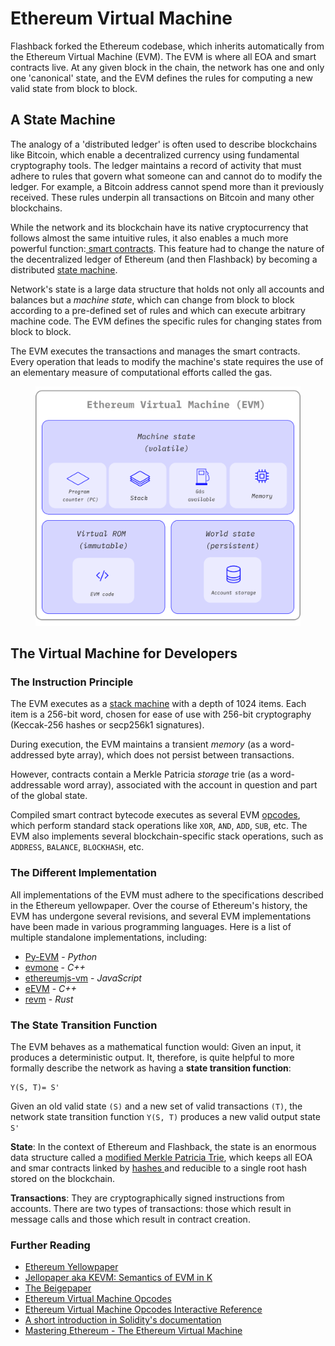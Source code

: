 # Ethereum Virtual Machine

Flashback forked the Ethereum codebase, which inherits automatically from the Ethereum Virtual Machine (EVM). The EVM is where all EOA and smart contracts live. At any given block in the chain, the network has one and only one 'canonical' state, and the EVM defines the rules for computing a new valid state from block to block.

## A State Machine <a href="#from-ledger-to-state-machine" id="from-ledger-to-state-machine"></a>

The analogy of a 'distributed ledger' is often used to describe blockchains like Bitcoin, which enable a decentralized currency using fundamental cryptography tools. The ledger maintains a record of activity that must adhere to rules that govern what someone can and cannot do to modify the ledger. For example, a Bitcoin address cannot spend more than it previously received. These rules underpin all transactions on Bitcoin and many other blockchains.

While the network and its blockchain have its native cryptocurrency that follows almost the same intuitive rules, it also enables a much more powerful function:[ smart contracts](smart-contracts.md). This feature had to change the nature of the decentralized ledger of Ethereum (and then Flashback) by becoming a distributed [state machine](https://wikipedia.org/wiki/Finite-state\_machine).

Network's state is a large data structure that holds not only all accounts and balances but a _machine state_, which can change from block to block according to a pre-defined set of rules and which can execute arbitrary machine code. The EVM defines the specific rules for changing states from block to block.

The EVM executes the transactions and manages the smart contracts. Every operation that leads to modify the machine's state requires the use of an elementary measure of computational efforts called the gas.

<figure><img src="../../../../learn/our-network-and-ecosystem/blockchain-network/ethereum-stack-in-nephele/basics/evm.png" alt=""><figcaption></figcaption></figure>

## The Virtual Machine for Developers <a href="#evm-instructions" id="evm-instructions"></a>

### The Instruction Principle <a href="#evm-instructions" id="evm-instructions"></a>

The EVM executes as a [stack machine](https://wikipedia.org/wiki/Stack\_machine) with a depth of 1024 items. Each item is a 256-bit word, chosen for ease of use with 256-bit cryptography (Keccak-256 hashes or secp256k1 signatures).

During execution, the EVM maintains a transient _memory_ (as a word-addressed byte array), which does not persist between transactions.

However, contracts contain a Merkle Patricia _storage_ trie (as a word-addressable word array), associated with the account in question and part of the global state.

Compiled smart contract bytecode executes as several EVM [opcodes](https://ethereum.org/en/developers/docs/evm/opcodes/), which perform standard stack operations like `XOR`, `AND`, `ADD`, `SUB`, etc. The EVM also implements several blockchain-specific stack operations, such as `ADDRESS`, `BALANCE`, `BLOCKHASH`, etc.

### The Different Implementation <a href="#evm-implementations" id="evm-implementations"></a>

All implementations of the EVM must adhere to the specifications described in the Ethereum yellowpaper. Over the course of Ethereum's history, the EVM has undergone several revisions, and several EVM implementations have been made in various programming languages. Here is a list of multiple standalone implementations, including:

* [Py-EVM](https://github.com/ethereum/py-evm) - _Python_
* [evmone](https://github.com/ethereum/evmone) - _C++_
* [ethereumjs-vm](https://github.com/ethereumjs/ethereumjs-vm) - _JavaScript_
* [eEVM](https://github.com/microsoft/eevm) - _C++_
* [revm](https://github.com/bluealloy/revm) - _Rust_

### The State Transition Function <a href="#the-nephele-state-transition-function" id="the-nephele-state-transition-function"></a>

The EVM behaves as a mathematical function would: Given an input, it produces a deterministic output. It, therefore, is quite helpful to more formally describe the network as having a **state transition function**:

```
Y(S, T)= S'
```

Given an old valid state `(S)` and a new set of valid transactions `(T)`, the network state transition function `Y(S, T)` produces a new valid output state `S'`

**State**: In the context of Ethereum and Flashback, the state is an enormous data structure called a [modified Merkle Patricia Trie](https://ethereum.org/en/developers/docs/data-structures-and-encoding/patricia-merkle-trie/), which keeps all EOA and smar contracts linked by [hashes ](https://www.investopedia.com/terms/h/hash.asp)and reducible to a single root hash stored on the blockchain.

**Transactions**: They are cryptographically signed instructions from accounts. There are two types of transactions: those which result in message calls and those which result in contract creation.

### Further Reading <a href="#further-reading" id="further-reading"></a>

* [Ethereum Yellowpaper](https://ethereum.github.io/yellowpaper/paper.pdf)
* [Jellopaper aka KEVM: Semantics of EVM in K](https://jellopaper.org/)
* [The Beigepaper](https://github.com/chronaeon/beigepaper)
* [Ethereum Virtual Machine Opcodes](https://www.ethervm.io/)
* [Ethereum Virtual Machine Opcodes Interactive Reference](https://www.evm.codes/)
* [A short introduction in Solidity's documentation](https://docs.soliditylang.org/en/latest/introduction-to-smart-contracts.html#index-6)
* [Mastering Ethereum - The Ethereum Virtual Machine](https://github.com/ethereumbook/ethereumbook/blob/develop/13evm.asciidoc)
